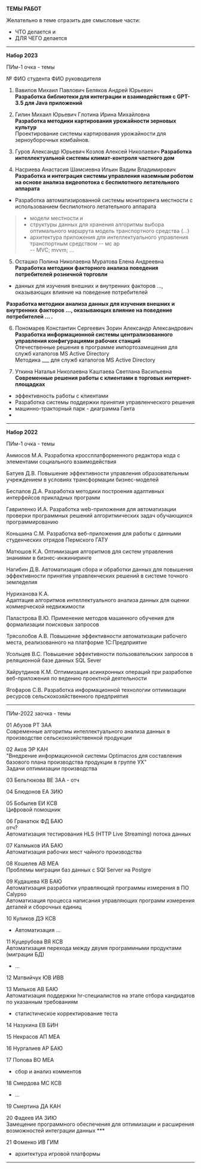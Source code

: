 **ТЕМЫ РАБОТ**  

Желательно в теме отразить две смысловые части:  

- ЧТО делается и  
- ДЛЯ ЧЕГО делается  

---  

**Набор 2023**  

ПИм-1 очка - темы

№  ФИО студента                     ФИО руководителя
1. Вавилов Михаил Павлович          Беляков Андрей Юрьевич  
**Разработка библиотеки для интеграции и взаимодействия с GPT-3.5 для Java приложений**  

2. Гилин Михаил Юрьевич             Глотина Ирина Михайловна  
**Разработка методики картирования урожайности зерновых культур**  
Проектирование системы картирования урожайности для зерноуборочных комбайнов.  

3. Гуров Александр Юрьевич          Козлов Алексей Николаевич
**Разработка интеллектуальной системы климат-контроля частного дом**  

4. Насриева Анастасия Шамсиевна     Ильин Вадим Владимирович  
**Разработка и интеграция системы управления наземным роботом на основе анализа видеопотока с беспилотного летательного аппарата**  
- Разработка автоматизированной системы мониторинга местности с использованием беспилотного летательного аппарата  

> + модели местности и 
> + структуры данных для хранения
> алгоритмы выбора оптимального маршрута
> модель транспортного средства (...)
> + архитектура приложения для интеллектуального управления транспортным средством
> -- мс ар  
> -- MVC; mvvm; ...  

5. Осташко Полина Николаевна        Муратова Елена Андреевна
**Разработка методики факторного анализа поведения потребителей розничной торговли**  
- данных для изучения внешних и внутренних факторов ..., оказывающих влияние на поведение потребителей  

**Разработка методики анализа данных для изучения внешних и внутренних факторов ..., оказывающих влияние на поведение потребителей ... .**  

6. Пономарев Константин Сергеевич   Зорин Александр Александрович  
**Разработка информационной системы централизованного управления конфигурациями рабочих станций**  
Отечественные решения в программе импортозамещения для служб каталогов MS Active Directory  
Методика ___  для служб каталогов MS Active Directory  

7. Уткина Наталья Николаевна        Каштаева Светлана Васильевна
**Современные решения работы с клиентами в торговых интернет-площадках**
- эффективность работы с клиентами  
- Разработка системы поддержки принятия управленческого решения  
- машинно-тракторный парк - диаграмма Ганта
- 

---  

**Набор 2022**  

ПИм-1 очка - темы

Аммосов М.А.
Разработка кроссплатформенного редактора кода с элементами социального взаимодействия

Батуев Д.В.
Повышение эффективности управления образовательным учреждением в условиях трансформации бизнес-моделей

Беспалов Д.А.
Разработка методики построения адаптивных интерфейсов прикладных программ

Гавриленко И.А.
Разработка web-приложения для автоматизации проверки программных решений алгоритмических задач обучающихся программированию

Коньшина С.М.
Разработка веб-приложения для работы с данными студенческих отрядов Пермского ГАТУ

Матюшов К.А.
Оптимизация алгоритмов для систем управления знаниями в бизнес-инжиниринге

Нагибин Д.В.
Автоматизация сбора и обработки данных для повышения эффективности принятия управленческих решений в системе точного земледелия

Нуриханова К.А.  
Адаптация алгоритмов интеллектуального анализа данных для оценки коммерческой недвижимости

Паластрова В.Ю.
Применение методов машинного обучения для формализации поисковых запросов

Трясолобов А.В.
Повышение эффективности автоматизации рабочего места, реализованного на платформе 1С:Предприятие

Усольцев В.С.
Повышение эффективности пользовательских запросов в реляционной базе данных SQL Sever

Хайрутдинов К.М.
Оптимизация асинхронных операций при разработке веб-приложения по ведению проектной деятельности

Ягофаров С.В.
Разработка информационной технологии оптимизации ресурсов сельскохозяйственного предприятия

---  

ПИм-2022 заочка - темы  

01 Абузов РТ ЗАА  
Современные алгоритмы интеллектуального анализа данных в производстве сельскохозяйственной продукции  

02 Аков ЭР КАН  
"Внедрение информационной системы Optimacros для составления базового плана производства продукции в группе УХ"  
Задачи оптимизации производства  

03 Бельтюкова ВЕ ЗАА - отч  

04 Блюдонов ЕА ЗИЮ  

05 Бобылев ЕИ КСВ  
Цифровой помощник  

06 Гранатюк ФД БАЮ  
отч?  
Автоматизация тестирования HLS (HTTP Live Streaming) потока данных  

07 Калмыков ИА БАЮ  
Автоматизация рабочих мест чайного производства  

08 Кошелев АВ МЕА  
Проблемы миграции баз данных с SQl Server на Postgre  

09 Кудашева КВ БАЮ  
Автоматизация разработки управляющей программы измерения в ПО Calypso  
Автоматизация процесса написания управляющих программ измерения деталей и сборочных единиц  

10 Куликов ДЭ КСВ  
- Автоматизация ...  

11 Куцерубова ВЯ КСВ  
Автоматизация перехода между двумя программными продуктами (миграции БД)  
- ...  

12 Матвийчук ЮВ ИВВ  

13 Мильков АВ БАЮ  
Автоматизация поддержки hr-специалистов на этапе отбора кандидатов по указанным требованиям  
- статистическое корректирование теста  

14 Назукина ЕВ БИН  

15 Некрасов АП МЕА  

16 Нургалиев АР БАЮ  

17 Попова ВО МЕА  
- сбор и анализ комментов  

18 Смердова МС КСВ  
- ...  

19 Смертина ДА КАН  

20 Фадеев ИА ЗИЮ  
Замещение программного обеспечения для оптимизации и расширения
возможностей интеграции данных ***  

21 Фоменко ИВ ГИМ  
- архитектура игровой платформы  

---  

